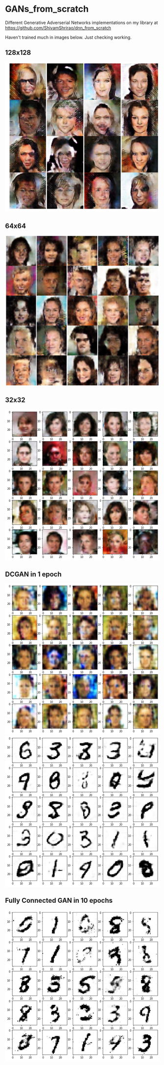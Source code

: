 # GANs_from_scratch
Different Generative Adverserial Networks implementations on my library at https://github.com/ShivamShrirao/dnn_from_scratch

Haven't trained much in images below. Just checking working.

## 128x128
![DCGAN 128x128 faces](/images/faces_128.png)
## 64x64
![DCGAN in 5 Epoch faces](/images/faces_higher3.png)
## 32x32
![DCGAN in 5 Epoch faces](/images/faces_5epoch.png)

## DCGAN in 1 epoch
![DCGAN in 1 Epoch faces](/images/faces_1epoch.png)
![DCGAN in 1 Epoch](/images/DCGAN_1epoch.png)

## Fully Connected GAN in 10 epochs
![FCGAN in 10 Epochs](/images/gan10epochs.png)
